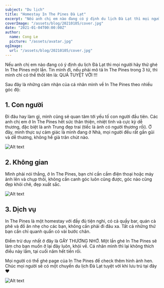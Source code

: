 ```yaml
---
subject: "Du lịch"
title: "Homestay In The Pines Đà Lạt"
excerpt: "Nếu anh chị em nào đang có ý định du lịch Đà Lạt thì mọi người hãy thử ghé In The Pines một lần. Tin mình đi, nếu phải mô tả In The Pines trong 3 từ, thì mình chỉ có thể thốt lên là: QUÁ TUYỆT VỜI !!!"
coverImage: "/assets/blog/20210105/cover.jpg"
date: "2021-01-04T00:00:00Z"
author:
  name: Cong Le
  picture: "/assets/avatar.jpg"
ogImage:
  url: "/assets/blog/20210105/cover.jpg"
---
```


Nếu anh chị em nào đang có ý định du lịch Đà Lạt thì mọi người hãy thử ghé In The Pines một lần. Tin mình đi, nếu phải mô tả In The Pines trong 3 từ, thì mình chỉ có thể thốt lên là: QUÁ TUYỆT VỜI !!!

Sau đây là những cảm nhận của cá nhân mình về In The Pines theo nhiều góc độ:

## 1. Con người

Đi đâu hay làm gì, mình cũng sẽ quan tâm tới yếu tố con người đầu tiên. Các anh chị em ở In The Pines hết sức thân thiện, nhiệt tình và cực kỳ dễ thương, đặc biệt là anh Trung đẹp trai (tiếc là ảnh có người thương rồi). Ở đây, mình thực sự cảm giác là mình đang ở Nhà, mọi người đều rất gần gũi và dễ thương, không hề giả trân chút nào.

![Alt text](/assets/blog/20210105/inthepines01.jpg)

## 2. Không gian

Mình phải nói thẳng, ở In The Pines, bạn chỉ cần cầm điện thoại hoặc máy ảnh lên và chụp thôi, không cần canh góc luôn cũng được, góc nào cũng đẹp khỏi chê, đẹp xuất sắc.

![Alt text](/assets/blog/20210105/inthepines02.jpg)

## 3. Dịch vụ

In The Pines là một homestay với đầy đủ tiện nghi, có cả quầy bar, quán cà phê và đồ ăn nhẹ cho các bạn, không cần phải đi đâu xa. Tất cả những thứ bạn cần chỉ quanh quẩn có vài bước chân.

Điểm trừ duy nhất ở đây là GÂY THƯƠNG NHỚ. Một lần ghé In The Pines sẽ làm cho bạn muốn ở lại đây luôn, khỏi về. Cá nhân mình thì lại không thích điều này lắm, tại cuối năm hết tiền rồi.

Mọi người có thể ghé page của In The Pines để check thêm hình ảnh hen. Chúc mọi người sẽ có một chuyến du lịch Đà Lạt tuyệt vời khi lưu trú tại đây ❤️

![Alt text](/assets/blog/20210105/inthepines03.jpg)

